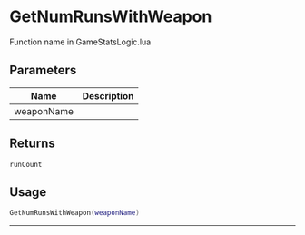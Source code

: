 # GetNumRunsWithWeapon

Function name in GameStatsLogic.lua

## Parameters

| Name       | Description |
| ---------- | ----------- |
| weaponName |             |

## Returns

`runCount`

## Usage

```lua
GetNumRunsWithWeapon(weaponName)
```

---
